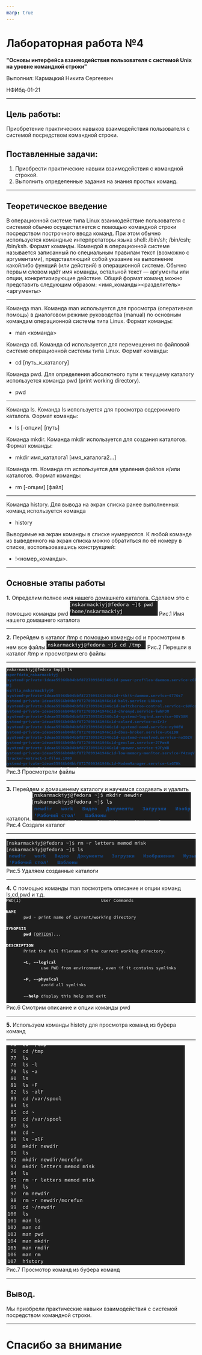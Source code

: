 ```yaml
---
marp: true
---
```

# Лабораторная работа №4

**"Основы интерфейса взаимодействия пользователя с системой Unix на уровне командной строки"**

Выполнил: Кармацкий Никита Сергеевич

НФИбд-01-21

___
## Цель работы:
Приобретение практических навыков взаимодействия пользователя с системой посредством
командной строки.
## Поставленные задачи:
1. Приобрести практические навыки взаимодействия с командной строкой.
2. Выполнить определенные задания на знания простых команд.

___

## Теоретическое введение
В операционной системе типа Linux взаимодействие пользователя с системой обычно осуществляется с
помощью командной строки посредством построчного ввода команд. При этом обычно используется
командные интерпретаторы языка shell: /bin/sh; /bin/csh; /bin/ksh.
Формат команды. Командой в операционной системе называется записанный по специальным
правилам текст (возможно с аргументами), представляющий собой указание на выполнение какойлибо функций (или действий) в операционной системе. Обычно первым словом идёт имя команды,
остальной текст — аргументы или опции, конкретизирующие действие. Общий формат команд можно
представить следующим образом: <имя_команды><разделитель><аргументы>

___

Команда man. Команда man используется для просмотра (оперативная помощь) в диалоговом режиме
руководства (manual) по основным командам операционной системы типа Linux. Формат команды:
 - man <команда> 

Команда cd. Команда cd используется для перемещения по файловой системе операционной системы
типа Linux. Формат команды:
 - cd [путь_к_каталогу]

Команда pwd. Для определения абсолютного пути к текущему каталогу используется команда pwd
(print working directory).
- pwd

___

Команда ls. Команда ls используется для просмотра содержимого каталога. Формат команды:
- ls [-опции] [путь]

Команда mkdir. Команда mkdir используется для создания каталогов. Формат команды:
- mkdir имя_каталога1 [имя_каталога2...]

Команда rm. Команда rm используется для удаления файлов и/или каталогов. Формат команды:
- rm [-опции] [файл]

___
Команда history. Для вывода на экран списка ранее выполненных команд используется команда
- history

Выводимые на экран команды в списке нумеруются.
К любой команде из выведенного на экран списка можно обратиться по её номеру в списке,
воспользовавшись конструкцией:
- !<номер_команды>.

___

## Основные этапы работы
**1.** Определим полное имя нашего домашнего каталога. Сделаем это с помощью команды pwd
![Рис.1](Screens4/1.png)
Рис.1 Имя нашего домашнего каталога

___

**2.** Перейдем в каталог /tmp с помощью команды cd и просмотрим в нем все файлы
![Рис.2](Screens4/2.png)
Рис.2 Перешли в каталог /tmp
и просмотрим его файлы
___

![Рис.3](Screens4/3.png)
Рис.3 Просмотрели файлы

___

**3.** Перейдем к домашенему каталогу и научимся создавать и удалить каталоги.
![Рис.10](Screens4/10.png)
Рис.4 Создали каталог

___

![Рис.13](Screens4/13.png)
Рис.5 Удаляем созданные каталоги

___

**4.** С помощью команды man посмотреть описание и опции команд ls,cd,pwd и т.д.
![Рис.22](Screens4/22.png)
Рис.6 Смотрим описание и опции команды pwd

___

**5.** Используем команды histoty для просмотра команд из буфера команд
___
![Рис.26](Screens4/26.png)
Рис.7 Просмотор команд из буфера команд
___

## Вывод.
Мы приобрели практические навыки взаимодействия с системой посредством
командной строки.
___

# Спасибо за внимание
